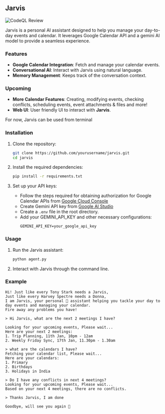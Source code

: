 ## Jarvis

![CodeQL Review](https://github.com/Ashwin-1709/jarvis.ai/actions/workflows/codeql.yml/badge.svg)

Jarvis is a personal AI assistant designed to help you manage your day-to-day events and calendar. It leverages Google Calendar API and a gemini AI model to provide a seamless experience.

### Features

- **Google Calendar Integration**: Fetch and manage your calendar events.
- **Conversational AI**: Interact with Jarvis using natural language.
- **Memory Management**: Keeps track of the conversation context.

### Upcoming
- **More Calendar Features**: Creating, modifying events, checking conflicts, scheduling events, event attachments & files and more!
- **Web UI**: User friendly UI to interact with **Jarvis**.


For now, Jarvis can be used from terminal
### Installation

1. Clone the repository:
    ```sh
    git clone https://github.com/yourusername/jarvis.git
    cd jarvis
    ```

2. Install the required dependencies:
    ```sh
    pip install -r requirements.txt
    ```

3. Set up your API keys:
    - Follow the steps required for obtaining authorization for Google Calendar APIs from [Google Cloud Console](https://developers.google.com/calendar/api/quickstart/python#enable_the_api)
    - Create Gemini API key from [Google AI Studio](https://aistudio.google.com/apikey)
    - Create a `.env` file in the root directory.
    - Add your GEMINI_API_KEY and other necessary configurations:
        ```
        GEMINI_API_KEY=your_google_api_key
        ```

### Usage

1. Run the Jarvis assistant:
    ```sh
    python agent.py
    ```

2. Interact with Jarvis through the command line.

### Example

```
Hi! Just like every Tony Stark needs a Jarvis,
Just like every Harvey Spectre needs a Donna,
I am Jarvis, your personal 🤖 assistant helping you tackle your day to day events and managing your calendar.
Fire away any problems you have!

> Hi Jarvis, what are the next 2 meetings I have?

Looking for your upcoming events, Please wait...
Here are your next 2 meetings:
1. Trip Planning, 11th Jan, 10pm - 12am
2. Weekly Friday Sync, 17th Jan, 11.30pm - 1.30am

> what are the calendars I have?
Fetching your calendar list, Please wait...
Here are your calendars:
1. Primary
2. Birthdays
3. Holidays in India

> Do I have any conflicts in next 4 meetings?
Looking for your upcoming events, Please wait...
Based on your next 4 meetings, there are no conflicts.

> Thanks Jarvis, I am done

Goodbye, will see you again 👋
```
